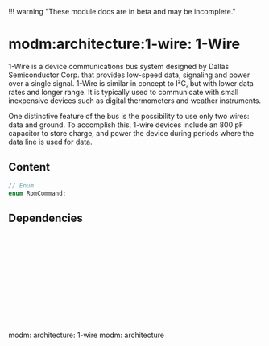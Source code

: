 !!! warning "These module docs are in beta and may be incomplete."

# modm:architecture:1-wire: 1-Wire

1-Wire is a device communications bus system designed by
Dallas Semiconductor Corp. that provides low-speed data, signaling and
power over a single signal. 1-Wire is similar in concept to I²C, but
with lower data rates and longer range. It is typically used to communicate
with small inexpensive devices such as digital thermometers and
weather instruments.

One distinctive feature of the bus is the possibility to use only two
wires: data and ground. To accomplish this, 1-wire devices include an
800 pF capacitor to store charge, and power the device during periods where
the data line is used for data.

## Content

```cpp
// Enum
enum RomCommand;
```
## Dependencies

<?xml version="1.0" encoding="UTF-8" standalone="no"?>
<!DOCTYPE svg PUBLIC "-//W3C//DTD SVG 1.1//EN"
 "http://www.w3.org/Graphics/SVG/1.1/DTD/svg11.dtd">
<!-- Generated by graphviz version 2.40.1 (20161225.0304)
 -->
<!-- Title: modm:architecture:1&#45;wire Pages: 1 -->
<svg width="92pt" height="135pt"
 viewBox="0.00 0.00 92.00 135.00" xmlns="http://www.w3.org/2000/svg" xmlns:xlink="http://www.w3.org/1999/xlink">
<g id="graph0" class="graph" transform="scale(1 1) rotate(0) translate(4 131)">
<title>modm:architecture:1&#45;wire</title>
<polygon fill="#ffffff" stroke="transparent" points="-4,4 -4,-131 88,-131 88,4 -4,4"/>
<!-- modm_architecture_1_wire -->
<g id="node1" class="node">
<title>modm_architecture_1_wire</title>
<polygon fill="#d3d3d3" stroke="#000000" stroke-width="2" points="84,-53 0,-53 0,0 84,0 84,-53"/>
<text text-anchor="middle" x="42" y="-37.8" font-family="Times,serif" font-size="14.00" fill="#000000">modm:</text>
<text text-anchor="middle" x="42" y="-22.8" font-family="Times,serif" font-size="14.00" fill="#000000">architecture:</text>
<text text-anchor="middle" x="42" y="-7.8" font-family="Times,serif" font-size="14.00" fill="#000000">1&#45;wire</text>
</g>
<!-- modm_architecture -->
<g id="node2" class="node">
<title>modm_architecture</title>
<g id="a_node2"><a xlink:href="../modm-architecture" xlink:title="modm:&#10;architecture">
<polygon fill="#d3d3d3" stroke="#000000" points="82,-127 2,-127 2,-89 82,-89 82,-127"/>
<text text-anchor="middle" x="42" y="-111.8" font-family="Times,serif" font-size="14.00" fill="#000000">modm:</text>
<text text-anchor="middle" x="42" y="-96.8" font-family="Times,serif" font-size="14.00" fill="#000000">architecture</text>
</a>
</g>
</g>
<!-- modm_architecture_1_wire&#45;&gt;modm_architecture -->
<g id="edge1" class="edge">
<title>modm_architecture_1_wire&#45;&gt;modm_architecture</title>
<path fill="none" stroke="#000000" d="M42,-53.1861C42,-61.3465 42,-70.3646 42,-78.6895"/>
<polygon fill="#000000" stroke="#000000" points="38.5001,-78.7469 42,-88.7469 45.5001,-78.747 38.5001,-78.7469"/>
</g>
</g>
</svg>

